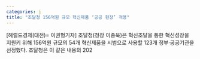 ```yaml
---
categories: j
title: "조달청 156억원 규모 혁신제품 ‘공공 현장’ 적용"
---
```

[헤럴드경제(대전)= 이권형기자] 조달청(청장 이종욱)은 혁신조달을 통한 혁신성장을 지원키 위해 156억원 규모의 54개 혁신제품을 시범으로 사용할 123개 정부‧공공기관을 선정했다. 조달청은 이 같은 내용의 202